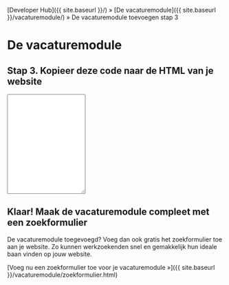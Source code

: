 ---
---

[Developer Hub]({{ site.baseurl }}/) &raquo; [De vacaturemodule]({{ site.baseurl }}/vacaturemodule/) &raquo; De vacaturemodule toevoegen stap 3

# De vacaturemodule

## Stap 3. Kopieer deze code naar de HTML van je website

<p>
  <textarea id="code-body" class="form-control" onclick="this.focus();this.select();" rows="15"></textarea>
</p>

## Klaar! Maak de vacaturemodule compleet met een zoekformulier
De vacaturemodule toegevoegd? Voeg dan ook gratis het zoekformulier toe aan je website.
Zo kunnen werkzoekenden snel en gemakkelijk hun ideale baan vinden op jouw website.

[Voeg nu een zoekformulier toe voor je vacaturemodule &raquo;]({{ site.baseurl }}/vacaturemodule/zoekformulier.html)


<script src="{{ site.baseurl }}/javascripts/external/uri.js"></script>
<script src="{{ site.baseurl }}/javascripts/external/hex_sha1.js"></script>
<script src="{{ site.baseurl }}/javascripts/api-clients/uitzendbureau-nl-api.js"></script>
<script src="{{ site.baseurl }}/javascripts/widgets/recruiter.js"></script>
<script src="{{ site.baseurl }}/javascripts/job-module/job-module.js"></script>
<script src="{{ site.baseurl }}/javascripts/job-module/job-module-controller.js"></script>
